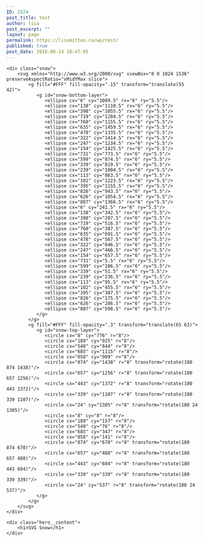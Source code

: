 ```yaml
---
ID: 1524
post_title: test
author: lisa
post_excerpt: ""
layout: page
permalink: https://lisamittoo.ca/wp/test/
published: true
post_date: 2018-08-14 20:47:05
---
```

<!DOCTYPE html><html lang='en' class=''>
<head><script src='//static.codepen.io/assets/editor/live/console_runner-ce3034e6bde3912cc25f83cccb7caa2b0f976196f2f2d52303a462c826d54a73.js'></script><script src='//static.codepen.io/assets/editor/live/css_live_reload_init-e9c0cc5bb634d3d14b840de051920ac153d7d3d36fb050abad285779d7e5e8bd.js'></script><meta charset='UTF-8'><meta name="robots" content="noindex"><link rel="shortcut icon" type="image/x-icon" href="//static.codepen.io/assets/favicon/favicon-8ea04875e70c4b0bb41da869e81236e54394d63638a1ef12fa558a4a835f1164.ico" /><link rel="mask-icon" type="" href="//static.codepen.io/assets/favicon/logo-pin-f2d2b6d2c61838f7e76325261b7195c27224080bc099486ddd6dccb469b8e8e6.svg" color="#111" /><link rel="canonical" href="https://codepen.io/matchboxhero/pen/JrLJeb?editors=1100" />

<link rel='stylesheet' href='https://cdnjs.cloudflare.com/ajax/libs/normalize/5.0.0/normalize.min.css'>
<style class="cp-pen-styles">@import url("https://fonts.googleapis.com/css?family=Corben:700");
h1 {
  font-family: 'Corben', cursive;
  font-size: 6rem;
  color: white;
  letter-spacing: 0.1rem;
  text-shadow: 0px 3px 3px rgba(0, 0, 0, 0.66);
}

.hero {
  background-image: radial-gradient(50% 176%, #253854 80%, #061922 100%);
  min-height: 30rem;
  position: relative;
  overflow: hidden;
  display: flex;
  justify-content: center;
  align-content: center;
}
.hero__content {
  position: relative;
  align-self: center;
  padding: 3rem 0;
}

.snow {
  position: absolute;
  min-width: 100vw;
  min-height: 100vh;
  height: 100%;
  width: 100%;
  top: 0;
  left: 0;
}

.snow .svg {
  position: absolute;
  width: 100%;
  height: 100%;
}

#snow-top-layer {
  will-change: transform;
  -webkit-transform: translateY(-768px);
          transform: translateY(-768px);
  -webkit-animation: fall 22.5s infinite linear;
          animation: fall 22.5s infinite linear;
}

#snow-bottom-layer {
  will-change: transform;
  -webkit-transform: translateY(-768px);
          transform: translateY(-768px);
  -webkit-animation: fall 45s infinite linear;
          animation: fall 45s infinite linear;
}

@-webkit-keyframes fall {
  100% {
    -webkit-transform: translateY(0);
            transform: translateY(0);
  }
}

@keyframes fall {
  100% {
    -webkit-transform: translateY(0);
            transform: translateY(0);
  }
}
</style></head><body>
<div class="hero">

    <div class="snow">
        <svg xmlns="http://www.w3.org/2000/svg" viewBox="0 0 1024 1536" preserveAspectRatio="xMidYMax slice">
		    <g fill="#FFF" fill-opacity=".15" transform="translate(55 42)">
			   <g id="snow-bottom-layer">
				  <ellipse cx="6" cy="1009.5" rx="6" ry="5.5"/>
				  <ellipse cx="138" cy="1110.5" rx="6" ry="5.5"/>
				  <ellipse cx="398" cy="1055.5" rx="6" ry="5.5"/>
				  <ellipse cx="719" cy="1284.5" rx="6" ry="5.5"/>
				  <ellipse cx="760" cy="1155.5" rx="6" ry="5.5"/>
				  <ellipse cx="635" cy="1459.5" rx="6" ry="5.5"/>
				  <ellipse cx="478" cy="1335.5" rx="6" ry="5.5"/>
				  <ellipse cx="322" cy="1414.5" rx="6" ry="5.5"/>
				  <ellipse cx="247" cy="1234.5" rx="6" ry="5.5"/>
				  <ellipse cx="154" cy="1425.5" rx="6" ry="5.5"/>
				  <ellipse cx="731" cy="773.5" rx="6" ry="5.5"/>
				  <ellipse cx="599" cy="874.5" rx="6" ry="5.5"/>
				  <ellipse cx="339" cy="819.5" rx="6" ry="5.5"/>
				  <ellipse cx="239" cy="1004.5" rx="6" ry="5.5"/>
				  <ellipse cx="113" cy="863.5" rx="6" ry="5.5"/>
				  <ellipse cx="102" cy="1223.5" rx="6" ry="5.5"/>
				  <ellipse cx="395" cy="1155.5" rx="6" ry="5.5"/>
				  <ellipse cx="826" cy="943.5" rx="6" ry="5.5"/>
				  <ellipse cx="626" cy="1054.5" rx="6" ry="5.5"/>
				  <ellipse cx="887" cy="1366.5" rx="6" ry="5.5"/>
				  <ellipse cx="6" cy="241.5" rx="6" ry="5.5"/>
				  <ellipse cx="138" cy="342.5" rx="6" ry="5.5"/>
				  <ellipse cx="398" cy="287.5" rx="6" ry="5.5"/>
				  <ellipse cx="719" cy="516.5" rx="6" ry="5.5"/>
				  <ellipse cx="760" cy="387.5" rx="6" ry="5.5"/>
				  <ellipse cx="635" cy="691.5" rx="6" ry="5.5"/>
				  <ellipse cx="478" cy="567.5" rx="6" ry="5.5"/>
				  <ellipse cx="322" cy="646.5" rx="6" ry="5.5"/>
				  <ellipse cx="247" cy="466.5" rx="6" ry="5.5"/>
				  <ellipse cx="154" cy="657.5" rx="6" ry="5.5"/>
				  <ellipse cx="731" cy="5.5" rx="6" ry="5.5"/>
				  <ellipse cx="599" cy="106.5" rx="6" ry="5.5"/>
				  <ellipse cx="339" cy="51.5" rx="6" ry="5.5"/>
				  <ellipse cx="239" cy="236.5" rx="6" ry="5.5"/>
				  <ellipse cx="113" cy="95.5" rx="6" ry="5.5"/>
				  <ellipse cx="102" cy="455.5" rx="6" ry="5.5"/>
				  <ellipse cx="395" cy="387.5" rx="6" ry="5.5"/>
				  <ellipse cx="826" cy="175.5" rx="6" ry="5.5"/>
				  <ellipse cx="626" cy="286.5" rx="6" ry="5.5"/>
				  <ellipse cx="887" cy="598.5" rx="6" ry="5.5"/>
			   </g>
		    </g>
		    <g fill="#FFF" fill-opacity=".3" transform="translate(65 63)">
			   <g id="snow-top-layer">
				  <circle cx="8" cy="776" r="8"/>
				  <circle cx="189" cy="925" r="8"/>
				  <circle cx="548" cy="844" r="8"/>
				  <circle cx="685" cy="1115" r="8"/>
				  <circle cx="858" cy="909" r="8"/>
				  <circle cx="874" cy="1438" r="8" transform="rotate(180 874 1438)"/>
				  <circle cx="657" cy="1256" r="8" transform="rotate(180 657 1256)"/>
				  <circle cx="443" cy="1372" r="8" transform="rotate(180 443 1372)"/>
				  <circle cx="339" cy="1107" r="8" transform="rotate(180 339 1107)"/>
				  <circle cx="24" cy="1305" r="8" transform="rotate(180 24 1305)"/>
				  <circle cx="8" cy="8" r="8"/>
				  <circle cx="189" cy="157" r="8"/>
				  <circle cx="548" cy="76" r="8"/>
				  <circle cx="685" cy="347" r="8"/>
				  <circle cx="858" cy="141" r="8"/>
				  <circle cx="874" cy="670" r="8" transform="rotate(180 874 670)"/>
				  <circle cx="657" cy="488" r="8" transform="rotate(180 657 488)"/>
				  <circle cx="443" cy="604" r="8" transform="rotate(180 443 604)"/>
				  <circle cx="339" cy="339" r="8" transform="rotate(180 339 339)"/>
				  <circle cx="24" cy="537" r="8" transform="rotate(180 24 537)"/>
			   </g>
		    </g>
		</svg>
    </div>
	
	<div class="hero__content">
		<h1>SVG Snow</h1>
	</div>

</div>

</body></html>